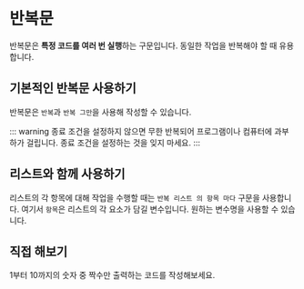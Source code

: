 # 반복문

반복문은 **특정 코드를 여러 번 실행**하는 구문입니다. 동일한 작업을 반복해야 할 때 유용합니다.

## 기본적인 반복문 사용하기

반복문은 `반복`과 `반복 그만`을 사용해 작성할 수 있습니다.

::: warning
종료 조건을 설정하지 않으면 무한 반복되어 프로그램이나 컴퓨터에 과부하가 걸립니다. 종료 조건을 설정하는 것을 잊지 마세요.
:::

<code-runner :code='`실행한_횟수 = 0\n
반복
    실행한_횟수 = 실행한_횟수 + 1
    실행한_횟수 보여주기\n
    만약 실행한_횟수 == 5 이면
        반복 그만`' />

## 리스트와 함께 사용하기

리스트의 각 항목에 대해 작업을 수행할 때는 `반복 리스트 의 항목 마다` 구문을 사용합니다. 여기서 `항목`은 리스트의 각 요소가 담길 변수입니다. 원하는 변수명을 사용할 수 있습니다.

<code-runner :code='`과일들 = ["사과", "바나나", "딸기", "포도"]\n
반복 과일들 의 과일 마다
    과일 + "가 있습니다" 보여주기`' />

## 직접 해보기

1부터 10까지의 숫자 중 짝수만 출력하는 코드를 작성해보세요.

<code-runner :challenge='{
output: "2\n4\n6\n8\n10",
answerCode: `숫자 = 1
반복
    만약 숫자 > 10 이면
        반복 그만
    만약 숫자 % 2 == 0 이면
        숫자 보여주기
    숫자 = 숫자 + 1`
}' code="숫자 = 1" />
